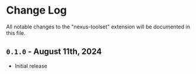 # Change Log

All notable changes to the "nexus-toolset" extension will be documented in this file.

## `0.1.0` - August 11th, 2024

- Initial release